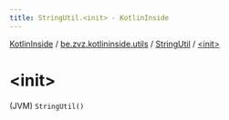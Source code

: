 ```yaml
---
title: StringUtil.<init> - KotlinInside
---
```


[KotlinInside](../../index.html) / [be.zvz.kotlininside.utils](../index.html) / [StringUtil](index.html) / [&lt;init&gt;](./-init-.html)

# &lt;init&gt;

(JVM) `StringUtil()`